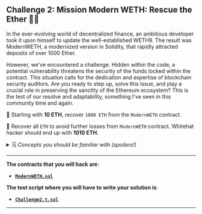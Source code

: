 ## **Challenge 2: Mission Modern WETH: Rescue the Ether** 🧗🧭

In the ever-evolving world of decentralized finance, an ambitious developer took it upon himself to update the well-established WETH9. The result was ModernWETH, a modernized version in Solidity, that rapidly attracted deposits of over 1000 Ether.

However, we've encountered a challenge. Hidden within the code, a potential vulnerability threatens the security of the funds locked within the contract. This situation calls for the dedication and expertise of blockchain security auditors. Are you ready to step up, solve this issue, and play a crucial role in preserving the sanctity of the Ethereum ecosystem? This is the test of our resolve and adaptability, something I've seen in this community time and again.

📌 Starting with **10 ETH**, recover `1000 ETH` from the `ModernWETH` contract.

📌 Recover all `ETH` to avoid further losses from `ModernWETH` contract. Whitehat hacker should end up with **1010 ETH**.

<details>
<summary>🗒️ <i>Concepts you should be familiar with (spoilers!)</i></summary>
    <ul>
    <li><i>The concept of <a href=https://www.serial-coder.com/post/solidity-smart-contract-security-by-example-04-cross-function-reentrancy>cross-function reentrancy</a>.</i></li>
    <li><i>This <a href="https://inspexco.medium.com/cross-contract-reentrancy-attack-402d27a02a15">article</a> could be useful</i></li>
    </ul>
</details>

---

**The contracts that you will hack are**:

- **[`ModernWETH.sol`](./ModernWETH.sol)**

**The test script where you will have to write your solution is**:

- **[`Challenge2.t.sol`](../../test/Challenge2.t.sol)**

---

